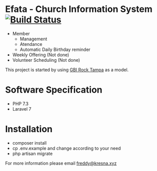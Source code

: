 # Efata - Church Information System [![Build Status](https://img.shields.io/travis/fkresna/efata.svg)](https://travis-ci.org/fkresna/efata)
* Member  
  * Management
  * Atendance
  * Automatic Daily Birthday reminder
* Weekly Offering (Not done)
* Volunteer Scheduling (Not done)

This project is started by using [GBI Rock Tampa](http://rockministryusa.org/) as a model.

# Software Specification
* PHP 7.3
* Laravel 7

# Installation
* composer install
* cp .env.example and change according to your need
* php artisan migrate

For more information please email freddy@kresna.xyz
